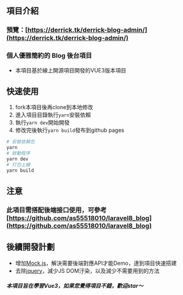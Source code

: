 ## 項目介紹
### 預覽：[https://derrick.tk/derrick-blog-admin/](https://derrick.tk/derrick-blog-admin/)

### 個人優雅簡約的 Blog 後台項目
- 本項目基於線上開源項目開發的VUE3版本項目

## 快速使用
1. fork本項目後再clone到本地修改
2. 進入項目目錄執行`yarn`安裝依賴
3. 執行`yarn dev`開始開發
4. 修改完後執行`yarn build`發布到github pages
``` bash
# 安裝依賴包
yarn
# 啟動程序
yarn dev
# 打包上線
yarn build
```
## 注意
### 此項目需搭配後端接口使用，可參考 [https://github.com/as55518010/laravel8_blog](https://github.com/as55518010/laravel8_blog)

## 後續開發計劃

- 增加[Mock.js](https://github.com/nuysoft/Mock/wiki/Getting-Started)，解決需要後端對應API才能Demo，達到項目快速搭建
- 去除[jquery](https://jquery.com/)，減少JS DOM汙染，以及減少不需要用到的方法

##### 本項目旨在學習Vue3，如果您覺得項目不錯，歡迎star〜
